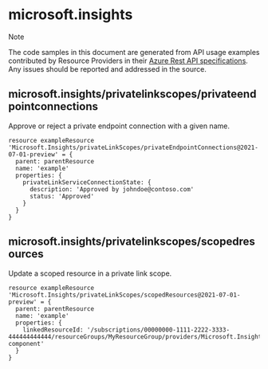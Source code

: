 # microsoft.insights
  
> [!NOTE]
> The code samples in this document are generated from API usage examples contributed by Resource Providers in their [Azure Rest API specifications](https://github.com/Azure/azure-rest-api-specs). Any issues should be reported and addressed in the source.


## microsoft.insights/privatelinkscopes/privateendpointconnections

Approve or reject a private endpoint connection with a given name.
```bicep
resource exampleResource 'Microsoft.Insights/privateLinkScopes/privateEndpointConnections@2021-07-01-preview' = {
  parent: parentResource 
  name: 'example'
  properties: {
    privateLinkServiceConnectionState: {
      description: 'Approved by johndoe@contoso.com'
      status: 'Approved'
    }
  }
}
```

## microsoft.insights/privatelinkscopes/scopedresources

Update a scoped resource in a private link scope.
```bicep
resource exampleResource 'Microsoft.Insights/privateLinkScopes/scopedResources@2021-07-01-preview' = {
  parent: parentResource 
  name: 'example'
  properties: {
    linkedResourceId: '/subscriptions/00000000-1111-2222-3333-444444444444/resourceGroups/MyResourceGroup/providers/Microsoft.Insights/components/my-component'
  }
}
```
